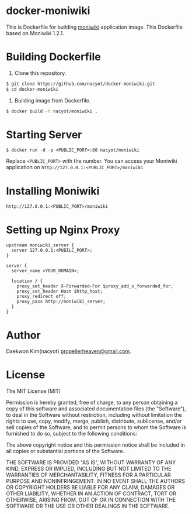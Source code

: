 # docker-moniwiki

This is Dockerfile for building
[moniwiki](http://dev.naver.com/projects/moniwiki/) application
image. This Dockerfile based on Moniwiki 1.2.1.

# Building Dockerfile

1. Clone this repository.

```sh
$ git clone https://github.com/nacyot/docker-moniwiki.git
$ cd docker-moniwiki
```

1. Building image from Dockerfile.

```sh
$ docker build -t nacyot/moniwiki .
```

# Starting Server

```
$ docker run -d -p <PUBLIC_PORT>:80 nacyot/moniwiki
```

Replace `<PUBLIC_PORT>` with the number. You can access your Moniwiki
application on `http://127.0.0.1:<PUBLIC_PORT>/moniwiki`

# Installing Moniwiki

`http://127.0.0.1:<PUBLIC_PORT>/moniwiki`

# Setting up Nginx Proxy

```nginx
upstream moniwiki_server {
  server 127.0.0.1:<PUBILC_PORT>;
}

server {
  server_name <YOUR_DOMAIN>;

  location / {
    proxy_set_header X-Forwarded-For $proxy_add_x_forwarded_for;
    proxy_set_header Host $http_host;
    proxy_redirect off;
    proxy_pass http://moniwiki_server;
  }
}
```

# Author
Daekwon Kim(nacyot) <propellerheaven@gmail.com>.

# License
The MIT License (MIT)

Permission is hereby granted, free of charge, to any person obtaining a copy of
this software and associated documentation files (the "Software"), to deal in
the Software without restriction, including without limitation the rights to
use, copy, modify, merge, publish, distribute, sublicense, and/or sell copies of
the Software, and to permit persons to whom the Software is furnished to do so,
subject to the following conditions:

The above copyright notice and this permission notice shall be included in all
copies or substantial portions of the Software.

THE SOFTWARE IS PROVIDED "AS IS", WITHOUT WARRANTY OF ANY KIND, EXPRESS OR
IMPLIED, INCLUDING BUT NOT LIMITED TO THE WARRANTIES OF MERCHANTABILITY, FITNESS
FOR A PARTICULAR PURPOSE AND NONINFRINGEMENT. IN NO EVENT SHALL THE AUTHORS OR
COPYRIGHT HOLDERS BE LIABLE FOR ANY CLAIM, DAMAGES OR OTHER LIABILITY, WHETHER
IN AN ACTION OF CONTRACT, TORT OR OTHERWISE, ARISING FROM, OUT OF OR IN
CONNECTION WITH THE SOFTWARE OR THE USE OR OTHER DEALINGS IN THE SOFTWARE.
